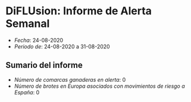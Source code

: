 # DiFLUsion: Informe de Alerta Semanal 

 - *Fecha*: 24-08-2020
 - *Periodo de*: 24-08-2020 a 31-08-2020

## Sumario del informe 
 - *Número de comarcas ganaderas en alerta*: 0
 - *Número de brotes en Europa asociados con movimientos de riesgo a España*: 0